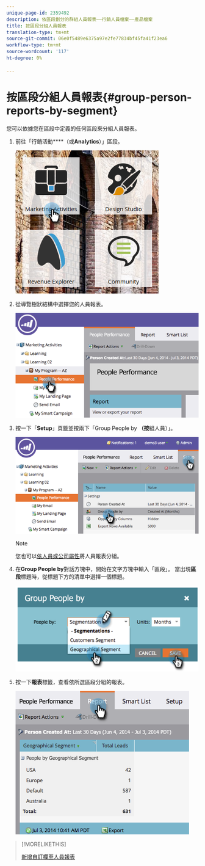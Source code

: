 ```yaml
---
unique-page-id: 2359492
description: 依區段劃分的群組人員報表——行銷人員檔案——產品檔案
title: 按區段分組人員報表
translation-type: tm+mt
source-git-commit: 06e0f5489e6375a97e2fe77834bf45fa41f23ea6
workflow-type: tm+mt
source-wordcount: '117'
ht-degree: 0%

---
```



# 按區段分組人員報表{#group-person-reports-by-segment}

您可以依據您在區段中定義的任何區段來分組人員報表。

1. 前往「行銷活動&#x200B;****（或&#x200B;**Analytics**）」區段。

   ![](assets/image2017-3-28-8-3a43-3a9.png)

1. 從導覽樹狀結構中選擇您的人員報表。

   ![](assets/image2017-3-28-9-3a25-3a0.png)

1. 按一下「**Setup**」頁籤並按兩下「Group People by **（按**&#x200B;組人員）」。

   ![](assets/image2017-3-28-9-3a25-3a22.png)

   >[!NOTE]
   >
   >您也可以[依人員或公司屬性](/help/marketo/product-docs/reporting/basic-reporting/report-activity/group-person-reports-by-attribute.md)將人員報表分組。

1. 在&#x200B;**Group People by**&#x200B;對話方塊中，開始在文字方塊中輸入「區段」。 當出現&#x200B;**區段**&#x200B;標題時，從標題下方的清單中選擇一個標題。

   ![](assets/image2017-3-28-9-3a25-3a55.png)

1. 按一下&#x200B;**報表**&#x200B;標籤，查看依所選區段分組的報表。

   ![](assets/image2017-3-28-9-3a26-3a13.png)

>[!MORELIKETHIS]
>
>[新增自訂欄至人員報表](/help/marketo/product-docs/reporting/basic-reporting/editing-reports/add-custom-columns-to-a-person-report.md)
